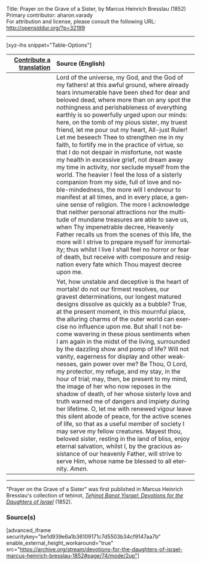 <html>
<head></head>
<body>
Title: Prayer on the Grave of a Sister, by Marcus Heinrich Bresslau (1852)<br />
Primary contributor: aharon.varady<br />
For attribution and license, please consult the following URL: <a href="http://opensiddur.org/?p=32199">http://opensiddur.org/?p=32199</a>
<p />
<hr />

[xyz-ihs snippet="Table-Options"]<table style="margin-left: auto; margin-right: auto;" class="draggable">
<thead><tr><th id="x" style="text-align: right;"><a href="/translate/" target="_blank" rel="noopener">Contribute a translation</a></th><th style="text-align: left;">Source (English)</th></tr></thead>
<tbody>
<tr><td style="vertical-align:top;" width="25%">
<div class="liturgy" lang="he">

</span></div></td>
 
<td style="vertical-align:top;">
<div class="english" lang="en">
Lord of the universe, my God, and the God of my fathers! at this awful ground, where already tears innumerable have been shed for dear and beloved dead, where more than on any spot the nothingness and perishableness of everything earthly is so powerfully urged upon our minds: here, on the tomb of my pious sister, my truest friend, let me pour out my heart, All-just Ruler! Let me beseech Thee to strengthen me in my faith, to fortify me in the practice of virtue, so that I do not despair in misfortune, not waste my health in excessive grief, not dream away my time in activity, nor seclude myself from the world. The heavier I feel the loss of a sisterly companion from my side, full of love and noble-mindedness, the more will I endevour to manifest at all times, and in every place, a genuine sense of religion. The more I acknowledge that neither personal attractions nor the multitude of mundane treasures are able to save us, when Thy impenetrable decree, Heavenly Father recalls us from the scenes of this life, the more will I strive to prepare myself for immortality; thus whilst I live I shall feel no horror or fear of death, but receive with composure and resignation every fate which Thou mayest decree upon me. 
</div></td></tr>


<tr><td style="vertical-align:top;">
<div class="liturgy" lang="he">

</span></div></td>
 
<td style="vertical-align:top;">
<div class="english" lang="en">
Yet, how unstable and deceptive is the heart of mortals! do not our firmest resolves, our gravest determinations, our longest matured designs dissolve as quickly as a bubble? True, at the present moment, in this mournful place, the alluring charms of the outer world can exercise no influence upon me. But shall I not become wavering in these pious sentiments when I am again in the midst of the living, surrounded by the dazzling show and pomp of life? Will not vanity, eagerness for display and other weaknesses, gain power over me? Be Thou, O Lord, my protector, my refuge, and my stay, in the hour of trial; may, then, be present to my mind, the image of her who now reposes in the shadow of death, of her whose sisterly love and truth warned me of dangers and impiety during her lifetime. O, let me with renewed vigour leave this silent abode of peace, for the active scenes of life, so that as a useful member of society I may serve my fellow creatures. Mayest thou, beloved sister, resting in the land of bliss, enjoy eternal salvation, whilst I, by the gracious assistance of our heavenly Father, will strive to serve Him, whose name be blessed to all eternity. <em>Amen</em>. 
</div></td></tr>
</tbody></table>

<hr />

"Prayer on the Grave of a Sister" was first published in Marcus Heinrich Bresslau's collection of teḥinot, <em><a href="https://opensiddur.org/compilations/sifrei-tehinot/devotions-for-the-daughters-of-israel-by-marcus-heinrich-bresslau-1852/">Teḥinot Banot Yisrael: Devotions for the Daughters of Israel</a></em> (1852).

<h3>Source(s)</h3>

[advanced_iframe securitykey="be1d939e6a1b36109171c7d5503b34cf9147aa7b" enable_external_height_workaround="true" src="https://archive.org/stream/devotions-for-the-daughters-of-israel-marcus-heinrich-bresslau-1852#page/74/mode/2up"]

&nbsp;
</body>
</html>